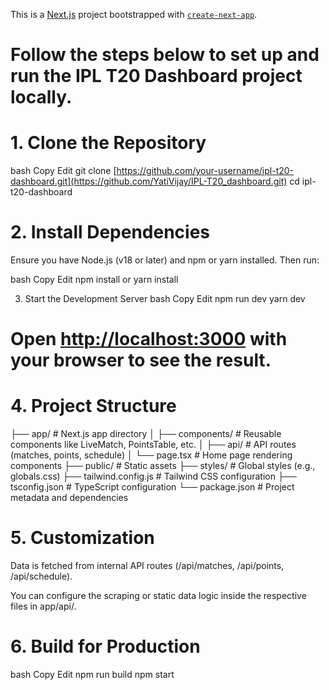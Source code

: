This is a [Next.js](https://nextjs.org) project bootstrapped with [`create-next-app`](https://nextjs.org/docs/app/api-reference/cli/create-next-app).

# Follow the steps below to set up and run the IPL T20 Dashboard project locally.

# 1. Clone the Repository
bash
Copy
Edit
git clone [https://github.com/your-username/ipl-t20-dashboard.git](https://github.com/YatiVijay/IPL-T20_dashboard.git)
cd ipl-t20-dashboard

# 2. Install Dependencies
Ensure you have Node.js (v18 or later) and npm or yarn installed. Then run:

bash
Copy
Edit
npm install
or
yarn install

3. Start the Development Server
bash
Copy
Edit
npm run dev
yarn dev

# Open [http://localhost:3000](http://localhost:3000) with your browser to see the result.

# 4. Project Structure

├── app/                      # Next.js app directory
│   ├── components/           # Reusable components like LiveMatch, PointsTable, etc.
│   ├── api/                  # API routes (matches, points, schedule)
│   └── page.tsx              # Home page rendering components
├── public/                   # Static assets
├── styles/                  # Global styles (e.g., globals.css)
├── tailwind.config.js        # Tailwind CSS configuration
├── tsconfig.json             # TypeScript configuration
└── package.json              # Project metadata and dependencies

# 5. Customization
Data is fetched from internal API routes (/api/matches, /api/points, /api/schedule).

You can configure the scraping or static data logic inside the respective files in app/api/.

# 6. Build for Production
bash
Copy
Edit
npm run build
npm start
